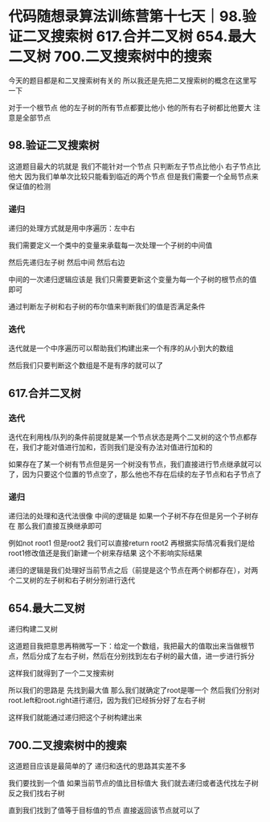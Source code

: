 # 代码随想录算法训练营第十七天｜98.验证二叉搜索树 617.合并二叉树 654.最大二叉树 700.二叉搜索树中的搜索


今天的题目都是和二叉搜索树有关的 所以我还是先把二叉搜索树的概念在这里写一下

对于一个根节点 他的左子树的所有节点都要比他小 他的所有右子树都比他要大 注意是全部节点

## 98.验证二叉搜索树

这道题目最大的坑就是 我们不能针对一个节点 只判断左子节点比他小 右子节点比他大 因为我们单单次比较只能看到临近的两个节点 但是我们需要一个全局节点来保证值的检测

### 递归


递归的处理方式就是用中序遍历：左中右

我们需要定义一个类中的变量来承载每一次处理一个子树的中间值

然后先递归左子树 然后中间 然后右边

中间的一次递归逻辑应该是 我们只需要更新这个变量为每一个子树的根节点的值即可

通过判断左子树和右子树的布尔值来判断我们的值是否满足条件


### 迭代

迭代就是一个中序遍历可以帮助我们构建出来一个有序的从小到大的数组

然后我们只要判断这个数组是不是有序的就可以了




## 617.合并二叉树


### 迭代

迭代在利用栈/队列的条件前提就是某一个节点状态是两个二叉树的这个节点都存在，我们才能对值进行加和，否则我们是没有办法对值进行加和的

如果存在了某一个树有节点但是另一个树没有节点，我们直接进行节点继承就可以了，因为只要这个位置的节点空了，那么他也不存在后续的左子节点和右子节点了



### 递归

递归法的处理和迭代法很像 中间的逻辑是 如果一个子树不存在但是另一个子树存在 那么我们直接互换继承即可

例如not root1 但是root2 我们可以直接return root2 再根据实际情况看我们是给root1修改值还是我们新建一个树来存结果 这个不影响实际结果

递归的逻辑是我们处理好当前节点之后（前提是这个节点在两个树都存在），对两个二叉树的左子树和右子树分别进行迭代


## 654.最大二叉树

递归构建二叉树

这道题目我把意思再稍微写一下：给定一个数组，我把最大的值取出来当做根节点，然后分成了左右子树，然后在分别找到左右子树的最大值，进一步进行拆分

这样我们就得到了一个二叉搜索树

所以我们的思路是 先找到最大值 那么我们就确定了root是哪一个 然后我们分别对root.left和root.right进行递归，因为我们已经拆分好了左右子树

这样我们就能通过递归把这个子树构建出来


## 700.二叉搜索树中的搜索


这道题目应该是最简单的了 递归和迭代的思路其实差不多

我们要找到一个值 如果当前节点的值比目标值大 我们就去递归或者迭代找左子树 反之我们找右子树

直到我们找到了值等于目标值的节点 直接返回该节点就可以了


